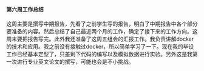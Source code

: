 #### 第六周工作总结
这周主要是撰写中期报告，先看了之前学生写的报告，明白了中期报告中各个部分要准备的内容。然后总结了自己最近两个月的工作，确定了接下来的工作方向。这周末要把报告写完。此外我还准备了这周五组会的汇报工作。我负责讲解docker的技术和应用。我之前没有接触过docker，所以简单学习了一下。现在我的毕设工作已经基本定型了，只差剩下代码的编写以及模拟数据进行实验。另外这是我第一次进行专业英文论文的撰写，可能也会是不小挑战。

